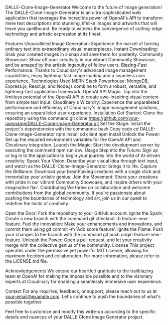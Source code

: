 DALLE-Clone-Image-Generator
Welcome to the future of image generation! The DALLE-Clone-Image-Generator is an ultra-sophisticated web application that leverages the incredible power of OpenAI's API to transform mere text descriptions into stunning, lifelike images and artworks that will leave you spellbound. Be ready to witness the convergence of cutting-edge technology and artistic expression at its finest.

Features
Unparalleled Image Generation: Experience the marvel of turning ordinary text into extraordinary visual masterpieces.
Instant Downloading: Grab your created images in a snap and save them for posterity.
Community Showcase: Show off your creativity in our vibrant Community Showcase, and be amazed by the artistic ingenuity of fellow users.
Blazing-Fast Performance: Thanks to Cloudinary's advanced image management capabilities, enjoy lightning-fast image loading and a seamless user experience.
Technologies Used
MERN Stack Powerhouse: MongoDB, Express.js, React.js, and Node.js combine to form a robust, versatile, and lightning-fast application framework.
OpenAI API Magic: Tap into the limitless potential of the OpenAI API to create awe-inspiring visual content from simple text input.
Cloudinary's Wizardry: Experience the unparalleled performance and efficiency of Cloudinary's image management solutions, ensuring an unparalleled user experience.
Installation
Get Started: Clone the repository using the command git clone https://github.com/your-username/DALLE-Clone-Image-Generator.git
Set the Stage: Install the project's dependencies with the commands:
bash
Copy code
cd DALLE-Clone-Image-Generator
npm install
cd client
npm install
Unlock the Power: Set up the required environment variables for the OpenAI API and Cloudinary integration.
Launch the Magic: Start the development server by executing the command npm run dev.
Usage
Step into the Future: Sign up or log in to the application to begin your journey into the world of AI-driven creativity.
Speak Your Vision: Describe your visual idea through text input, and watch as the DALLE-Clone-Image-Generator brings it to life.
Capture the Brilliance: Download your breathtaking creations with a single click and immortalize your artistic genius.
Join the Movement: Share your creations with pride in our vibrant Community Showcase, and inspire others with your imaginative flair.
Contributing
We thrive on collaboration and welcome contributions from the global community. If you're passionate about pushing the boundaries of technology and art, join us in our quest to redefine the limits of creativity.

Open the Door: Fork the repository to your GitHub account.
Ignite the Spark: Create a new branch with the command git checkout -b feature-new-feature.
Fuel the Innovation: Make your enhancements and innovations, and commit them using git commit -m 'Add some feature'.
Ignite the Flame: Push your changes to the branch with the command git push origin feature-new-feature.
Unleash the Power: Open a pull request, and let your creativity merge with the collective genius of the community.
License
This project operates under the permissive yet powerful MIT License, allowing for maximum freedom and collaboration. For more information, please refer to the LICENSE.md file.

Acknowledgements
We extend our heartfelt gratitude to the trailblazing team at OpenAI for making the impossible possible and to the visionary experts at Cloudinary for enabling a seamlessly immersive user experience.

Contact
For any inquiries, feedback, or support, please reach out to us at your-email@example.com. Let's continue to push the boundaries of what's possible together.

Feel free to customize and modify this write-up according to the specific details and nuances of your DALLE Clone Image Generator project.

